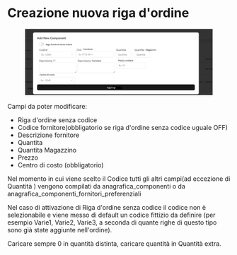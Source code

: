 # Creazione nuova riga d'ordine



<figure><img src="../../.gitbook/assets/Immagine24 (2).png" alt=""><figcaption></figcaption></figure>

Campi da poter modificare:

* Riga d'ordine senza codice
* Codice fornitore(obbligatorio se riga d'ordine senza codice uguale OFF)
* Descrizione fornitore
* Quantita
* Quantita Magazzino
* Prezzo
* Centro di costo (obbligatorio)

Nel momento in cui viene scelto il Codice tutti gli altri campi(ad eccezione di Quantità ) vengono compilati da anagrafica\_componenti o da anagrafica\_componenti\_fornitori\_preferenziali&#x20;

Nel caso di attivazione di Riga d'ordine senza codice il codice non è selezionabile e viene messo di default un codice fittizio da definire (per esempio Varie1, Varie2, Varie3, a seconda di quante righe di questo tipo sono già state aggiunte nell'ordine).&#x20;

Caricare sempre 0 in quantità distinta, caricare quantità in Quantità extra.
